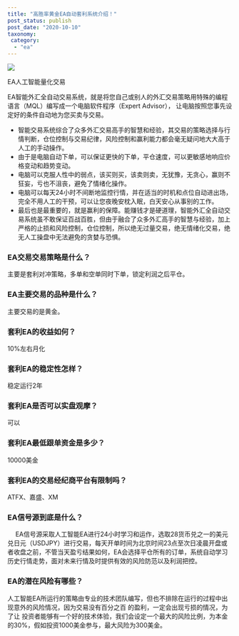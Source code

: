 ```yaml
---
title: "高胜率黄金EA自动套利系统介绍！"
post_status: publish
post_date: "2020-10-10"
taxonomy:
 category: 
  - "ea"
---
```


![](https://cdn.fendou.la/dou/2021/09/ea-trder.jpg)

EA人工智能量化交易

EA智能外汇全自动交易系统，就是将您自己或别人的外汇交易策略用特殊的编程语言（MQL）编写成一个电脑软件程序（Expert Advisor）， 让电脑按照您事先设定好的条件自动地为您买卖与交易。

- 智能交易系统综合了众多外汇交易高手的智慧和经验，其交易的策略选择与行情判断，仓位控制与交易纪律，风险控制和赢利能力都会毫无疑问地大大高于人工的手动操作。
- 由于是电脑自动下单，可以保证更快的下单，平仓速度，可以更敏感地响应价格变动和趋势变动。
- 电脑可以克服人性中的弱点，该买则买，该卖则卖，无犹豫，无贪心，赢则不狂妄，亏也不沮丧，避免了情绪化操作。
- 电脑可以每天24小时不间断地监控行情，并在适当的时机和点位自动进出场，完全不用人工的干预，可以让您夜晚安枕入眠，白天安心从事别的工作。
- 最后也是最重要的，就是赢利的保障。能赚钱才是硬道理，智能外汇全自动交易系统虽不敢保证百战百胜，但由于融合了众多外汇高手的智慧与经验，加上严格的止损和风险控制，仓位控制，所以绝无过量交易，绝无情绪化交易，绝无人工操盘中无法避免的贪婪与恐惧。

### EA交易交易策略是什么？

主要是套利对冲策略，多单和空单同时下单，锁定利润之后平仓。

### EA主要交易的品种是什么？

主要交易的是黄金。

### 套利EA的收益如何？

10%左右月化

### 套利EA的稳定性怎样？

稳定运行2年

### 套利EA是否可以实盘观摩？

可以

### 套利EA最低跟单资金是多少？

10000美金

### 套利EA的交易经纪商平台有限制吗？

ATFX、嘉盛、XM

### EA信号源到底是什么？

　 EA信号源采取人工智能EA进行24小时学习和运作，选取28货币兑之一的美元兑日元（USDJPY）进行交易，每天开单时间为北京时间23点至次日凌晨开盘或者收盘之前，不管当天盈亏结果如何，EA会选择平仓所有的订单，系统自动学习历史行情走势，面对未来行情及时提供有效的风险防范以及利润把控。  

### EA的潜在风险有哪些？

人工智能EA所运行的策略由专业的技术团队编写，但也不排除在运行的过程中出现意外的风险情况，因为交易没有百分之百 的盈利，一定会出现亏损的情况，为了让 投资者能够有一个好的技术体验，我们会设定一个最大的风险比例，为本金的30%，假如投资1000美金参与，最大风险为300美金。
